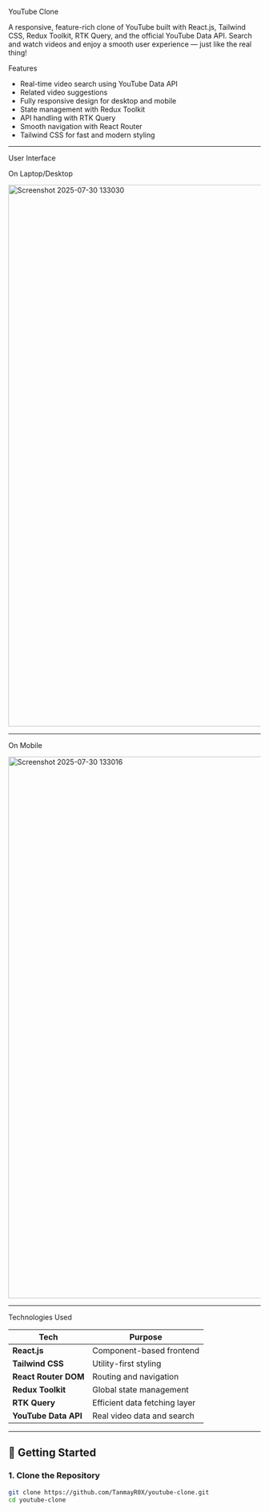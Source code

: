 YouTube Clone

A responsive, feature-rich clone of YouTube built with React.js, Tailwind CSS, Redux Toolkit, RTK Query, and the official YouTube Data API. Search and watch videos and enjoy a smooth user experience — just like the real thing!


 Features

-  Real-time video search using YouTube Data API
-  Related video suggestions
-  Fully responsive design for desktop and mobile
-  State management with Redux Toolkit
-  API handling with RTK Query
-  Smooth navigation with React Router
-  Tailwind CSS for fast and modern styling

---

User Interface

 On Laptop/Desktop


<img width="1920" height="1080" alt="Screenshot 2025-07-30 133030" src="https://github.com/user-attachments/assets/60ecc25d-944e-4db2-a187-5de611055d04" />
 
---
 On Mobile

<img width="1920" height="1080" alt="Screenshot 2025-07-30 133016" src="https://github.com/user-attachments/assets/748eaeae-57c7-4eb8-98d7-d6dd7022e7c4" />


---

Technologies Used

| Tech               | Purpose                         |
|--------------------|----------------------------------|
| **React.js**        | Component-based frontend         |
| **Tailwind CSS**    | Utility-first styling            |
| **React Router DOM**| Routing and navigation           |
| **Redux Toolkit**   | Global state management          |
| **RTK Query**       | Efficient data fetching layer    |
| **YouTube Data API**| Real video data and search       |

---

## 📂 Getting Started

### 1. Clone the Repository

```bash
git clone https://github.com/TanmayR0X/youtube-clone.git
cd youtube-clone

